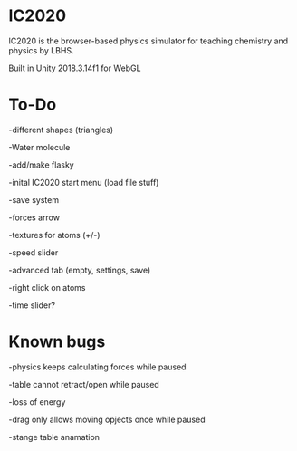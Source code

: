# IC2020
IC2020 is the browser-based physics simulator for teaching chemistry and physics by LBHS.

Built in Unity 2018.3.14f1 for WebGL

# To-Do
-different shapes (triangles)

-Water molecule

-add/make flasky

-inital IC2020 start menu (load file stuff)

-save system

-forces arrow

-textures for atoms (+/-)

-speed slider

-advanced tab (empty, settings, save)

-right click on atoms

-time slider?

# Known bugs
-physics keeps calculating forces while paused

-table cannot retract/open while paused

-loss of energy

-drag only allows moving opjects once while paused

-stange table anamation
